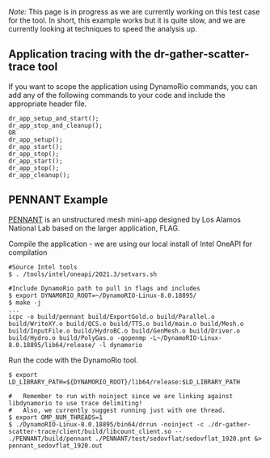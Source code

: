 *Note:* This page is in progress as we are currently working on this test case for the tool. In short, this example works but it is quite slow, and we are currently looking at techniques to speed the analysis up. 

## Application tracing with the dr-gather-scatter-trace tool

If you want to scope the application using DynamoRio commands, you can add any of the following commands to your code and include the appropriate header file.

```
dr_app_setup_and_start();
dr_app_stop_and_cleanup();
OR 
dr_app_setup();
dr_app_start();
dr_app_stop();
dr_app_start();
dr_app_stop();
dr_app_cleanup();
```


## PENNANT Example
[PENNANT](https://github.com/lanl/PENNANT) is an unstructured mesh mini-app designed by Los Alamos National Lab based on the larger application, FLAG. 

Compile the application - we are using our local install of Intel OneAPI for compilation

```
#Source Intel tools
$ . /tools/intel/oneapi/2021.3/setvars.sh

#Include DynamoRio path to pull in flags and includes
$ export DYNAMORIO_ROOT=~/DynamoRIO-Linux-8.0.18895/
$ make -j
...
icpc -o build/pennant build/ExportGold.o build/Parallel.o build/WriteXY.o build/QCS.o build/TTS.o build/main.o build/Mesh.o build/InputFile.o build/HydroBC.o build/GenMesh.o build/Driver.o build/Hydro.o build/PolyGas.o -qopenmp -L~/DynamoRIO-Linux-8.0.18895/lib64/release/ -l dynamorio
```

Run the code with the DynamoRio tool. 
```
$ export LD_LIBRARY_PATH=${DYNAMORIO_ROOT}/lib64/release:$LD_LIBRARY_PATH

#   Remember to run with noinject since we are linking against libdynamorio to use trace delimiting!
#   Also, we currently suggest running just with one thread.
$ export OMP_NUM_THREADS=1
$ ./DynamoRIO-Linux-8.0.18895/bin64/drrun -noinject -c ./dr-gather-scatter-trace/client/build/libcount_client.so -- ./PENNANT/build/pennant ./PENNANT/test/sedovflat/sedovflat_1920.pnt &> pennant_sedovflat_1920.out
```
